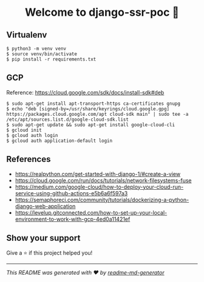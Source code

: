 <h1 align="center">Welcome to django-ssr-poc 👋</h1>
<p>
</p>

## Virtualenv

```shell
$ python3 -m venv venv
$ source venv/bin/activate
$ pip install -r requirements.txt
```

## GCP

Reference: https://cloud.google.com/sdk/docs/install-sdk#deb

```shell
$ sudo apt-get install apt-transport-https ca-certificates gnupg
$ echo "deb [signed-by=/usr/share/keyrings/cloud.google.gpg] https://packages.cloud.google.com/apt cloud-sdk main" | sudo tee -a /etc/apt/sources.list.d/google-cloud-sdk.list
$ sudo apt-get update && sudo apt-get install google-cloud-cli
$ gcloud init
$ gcloud auth login
$ gcloud auth application-default login
```

## References

- https://realpython.com/get-started-with-django-1/#create-a-view
- https://cloud.google.com/run/docs/tutorials/network-filesystems-fuse
- https://medium.com/google-cloud/how-to-deploy-your-cloud-run-service-using-github-actions-e5b6a6f597a3
- https://semaphoreci.com/community/tutorials/dockerizing-a-python-django-web-application
- https://levelup.gitconnected.com/how-to-set-up-your-local-environment-to-work-with-gcp-4ed0a11421ef

## Show your support

Give a ⭐️ if this project helped you!

---

_This README was generated with ❤️ by [readme-md-generator](https://github.com/kefranabg/readme-md-generator)_
